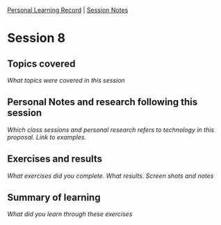[Personal Learning Record](../../personal_learning_record/personal_learning_record.md) | [Session Notes](../sessions/README.md) 

# Session 8

## Topics covered
*What topics were covered in this session*



## Personal Notes and research following this session
*Which class sessions and personal research refers to technology in this proposal. Link to examples.*



## Exercises and results
*What exercises did you complete. What results. Screen shots and notes*



## Summary of learning
*What did you learn through these exercises*